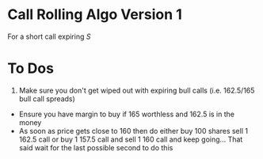 <script type="text/javascript" async
  src="https://cdn.jsdelivr.net/npm/mathjax@3/es5/tex-mml-chtml.js">
</script>


# Call Rolling Algo Version 1
For a short call expiring $S$

# To Dos

1. Make sure you don't get wiped out with expiring bull calls (i.e. 162.5/165 bull call spreads)
  * Ensure you have margin to buy if 165 worthless and 162.5 is in the money
  * As soon as price gets close to 160 then do either buy 100 shares sell 1 162.5 call or buy 1 157.5 call and sell 1 160 call and keep going... That said wait for the last possible second to do this
